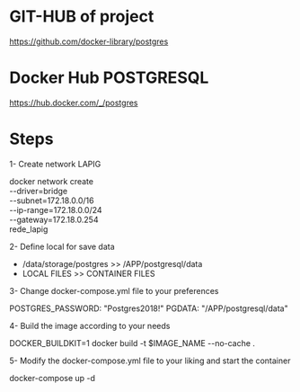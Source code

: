 # GIT-HUB of project

https://github.com/docker-library/postgres

# Docker Hub POSTGRESQL

https://hub.docker.com/_/postgres

# Steps

1- Create network LAPIG

  docker network create \
    --driver=bridge \
    --subnet=172.18.0.0/16 \
    --ip-range=172.18.0.0/24 \
    --gateway=172.18.0.254 \
    rede_lapig

2- Define local for save data

- /data/storage/postgres >> /APP/postgresql/data
- LOCAL FILES		>>  CONTAINER FILES

3- Change docker-compose.yml file to your preferences

POSTGRES_PASSWORD: "Postgres2018!"
PGDATA: "/APP/postgresql/data"

4- Build the image according to your needs

DOCKER_BUILDKIT=1 docker build -t $IMAGE_NAME --no-cache .


5- Modify the docker-compose.yml file to your liking and start the container

docker-compose up -d

